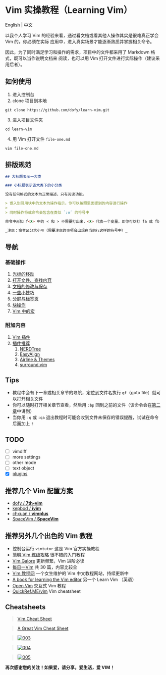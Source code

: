 # Vim 实操教程（Learning Vim）

[English](README.md) | [中文](../README.md)

以我个人学习 Vim 的经验来看，通过看文档或看其他人操作其实是很难真正学会 Vim 的，你必须在实际
应用中，进入真实场景才能逐渐熟悉并掌握相关命令。

因此，为了同时满足学习和操作的需求，项目中的文件都采用了 Markdown 格式，既可以当作说明文档来
阅读，也可以用 Vim 打开文件进行实际操作（建议采用后者）。

## 如何使用

1. 进入控制台
2. clone 项目到本地
  ```
  git clone https://github.com/dofy/learn-vim.git
  ```
3. 进入项目文件夹
  ```
  cd learn-vim
  ```
4. 用 Vim 打开文件 `file-one.md`
  ```
  vim file-one.md
  ```

## 排版规范

```Markdown
## 大标题表示一大类

### 小标题表示该大类下的小分类

没有任何格式的文本为正常描述，只有阅读功能。

> 嵌入到引用块中的文本为操作指示，你可以按照里面提到的内容进行操作
>
> 同时操作符或命令会包含在类似 `:w` 的符号中

命令中形如 f<X> 中的 < 和 > 不需要打出来，<X> 代表一个变量，即你可以打 fa 或 fb 亦或 fC

_注意：命令区分大小写（需要注意的事项会出现在当前行这样的符号中）_
```

## 导航

### 基础操作

1. [光标的移动](file-one.md)
1. [打开文件、查找内容](file-two.md)
1. [文档的修改与保存](file-three.md)
1. [一些小技巧](file-four.md)
1. [分屏与标签页](file-five.md)
1. [块操作](file-six.md)
1. [Vim 中的宏](file-seven.md)

### 附加内容

1. [Vim 插件](plugin.md)
1. [插件推荐](plugins/index.md)
    1. [NERDTree](plugins/nerdtree.md)
    1. [EasyAlign](plugins/easyalign.md)
    1. [Airline & Themes](plugins/airline.md)
    1. [surround.vim](plugins/surround.md)

## Tips

- 教程中会有下一章或相关章节的导航，定位到文件名执行 `gf`（goto file）就可以打开相关文件
- 你可以随时打开相关章节查看，然后用 `:bp` 回到之前的文件（该命令会在[第二章](file-two.md)中讲到）
- 当你用 `:q` 或 `:qa` 退出教程时可能会收到文件未保存的错误提醒，试试在命令后面加上 `!`

## TODO

- [ ] vimdiff
- [ ] more settings
- [ ] other mode
- [ ] text object
- [x] [plugins](plugin.md)

## 推荐几个 Vim 配置方案

  - [dofy / **7th-vim**][7th-vim]
  - [kepbod / **ivim**][kepbod]
  - [chxuan / **vimplus**][chxuan]
  - [SpaceVim / **SpaceVim**][spacevim]

## 推荐另外几个出色的 Vim 教程

- 控制台运行 `vimtutor` 这是 Vim 官方实操教程
- [简明 Vim 练级攻略][coolshell] 很不错的入门教程
- [Vim Galore][vimgalore] 更新频繁，Vim 进阶必读
- [每日一Vim][liuzhijun] 共 30 篇，内容比较全
- [Vim 教程网][vimjc] 一个女生维护的 Vim 中文教程网站，持续更新中
- [A book for learning the Vim editor][learnvim] 另一个 Learn Vim （英语）
- [Open Vim][openvim] 交互式 Vim 教程
- [QuickRef.ME/vim][quickref] Vim cheatsheet

## Cheatsheets

> [Vim Cheat Sheet][cheatsheets1]

> [A Great Vim Cheat Sheet][cheatsheets2]

> [![003][cheatsheets3]][cheatsheets3]

> [![004][cheatsheets4]][cheatsheets4]

> [![005][cheatsheets5]][cheatsheets5]

**再次感谢您的关注！如果爱，请分享。爱生活，爱 VIM！**

[7th-vim]: https://github.com/dofy/7th-vim
[kepbod]: https://github.com/kepbod/ivim
[chxuan]: https://github.com/chxuan/vimplus
[spacevim]: https://github.com/SpaceVim/SpaceVim
[coolshell]: http://coolshell.cn/articles/5426.html
[vimgalore]: https://github.com/mhinz/vim-galore
[liuzhijun]: http://liuzhijun.iteye.com/category/270228
[vimjc]: https://vimjc.com
[learnvim]: https://github.com/iggredible/Learn-Vim
[openvim]: https://openvim.com/
[quickref]: https://quickref.me/vim
[cheatsheets1]: https://vim.rtorr.com/lang/zh_tw
[cheatsheets2]: https://vimsheet.com/
[cheatsheets3]: http://people.csail.mit.edu/vgod/vim/vim-cheat-sheet-en.png
[cheatsheets4]: https://cdn.shopify.com/s/files/1/0165/4168/files/preview.png
[cheatsheets5]: http://michael.peopleofhonoronly.com/vim/vim_cheat_sheet_for_programmers_screen.png
